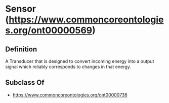 # Sensor (https://www.commoncoreontologies.org/ont00000569)

## Definition
A Transducer that is designed to convert incoming energy into a output signal which reliably corresponds to changes in that energy.

## Subclass Of
- https://www.commoncoreontologies.org/ont00000736

